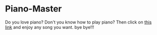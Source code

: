 # Piano-Master
Do you love piano?
Don't you know how to play piano?
Then click on <a href="https://t4sn33m-s4h4t.github.io/Piano-Master/">this link</a> and enjoy any song you want.
bye bye!!!
